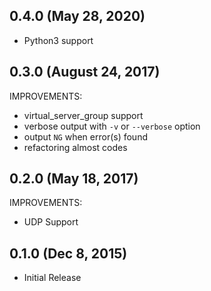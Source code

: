 ## 0.4.0 (May 28, 2020)

* Python3 support

## 0.3.0 (August 24, 2017)

IMPROVEMENTS:

* virtual_server_group support
* verbose output with `-v` or `--verbose` option
* output `NG` when error(s) found
* refactoring almost codes

## 0.2.0 (May 18, 2017)

IMPROVEMENTS:

* UDP Support

## 0.1.0 (Dec 8, 2015)

* Initial Release
